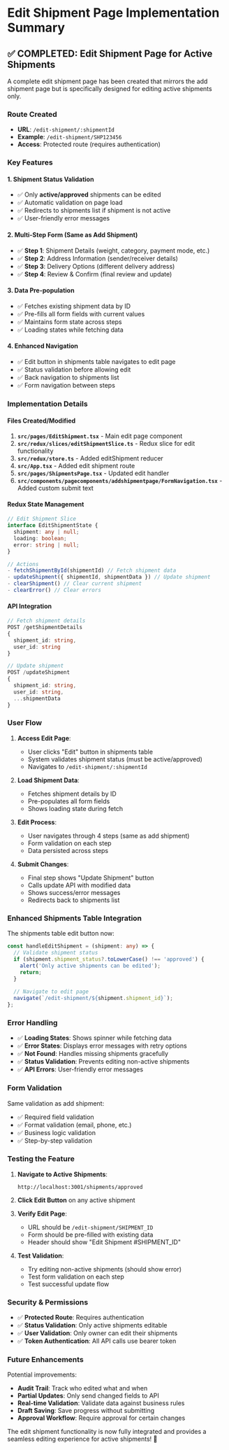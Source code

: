 # Edit Shipment Page Implementation Summary

## ✅ **COMPLETED: Edit Shipment Page for Active Shipments**

A complete edit shipment page has been created that mirrors the add shipment page but is specifically designed for editing active shipments only.

### **Route Created**
- **URL**: `/edit-shipment/:shipmentId`
- **Example**: `/edit-shipment/SHP123456`
- **Access**: Protected route (requires authentication)

### **Key Features**

#### 1. **Shipment Status Validation**
- ✅ Only **active/approved** shipments can be edited
- ✅ Automatic validation on page load
- ✅ Redirects to shipments list if shipment is not active
- ✅ User-friendly error messages

#### 2. **Multi-Step Form (Same as Add Shipment)**
- ✅ **Step 1**: Shipment Details (weight, category, payment mode, etc.)
- ✅ **Step 2**: Address Information (sender/receiver details)
- ✅ **Step 3**: Delivery Options (different delivery address)
- ✅ **Step 4**: Review & Confirm (final review and update)

#### 3. **Data Pre-population**
- ✅ Fetches existing shipment data by ID
- ✅ Pre-fills all form fields with current values
- ✅ Maintains form state across steps
- ✅ Loading states while fetching data

#### 4. **Enhanced Navigation**
- ✅ Edit button in shipments table navigates to edit page
- ✅ Status validation before allowing edit
- ✅ Back navigation to shipments list
- ✅ Form navigation between steps

### **Implementation Details**

#### **Files Created/Modified**

1. **`src/pages/EditShipment.tsx`** - Main edit page component
2. **`src/redux/slices/editShipmentSlice.ts`** - Redux slice for edit functionality
3. **`src/redux/store.ts`** - Added editShipment reducer
4. **`src/App.tsx`** - Added edit shipment route
5. **`src/pages/ShipmentsPage.tsx`** - Updated edit handler
6. **`src/components/pagecomponents/addshipmentpage/FormNavigation.tsx`** - Added custom submit text

#### **Redux State Management**

```typescript
// Edit Shipment Slice
interface EditShipmentState {
  shipment: any | null;
  loading: boolean;
  error: string | null;
}

// Actions
- fetchShipmentById(shipmentId) // Fetch shipment data
- updateShipment({ shipmentId, shipmentData }) // Update shipment
- clearShipment() // Clear current shipment
- clearError() // Clear errors
```

#### **API Integration**

```typescript
// Fetch shipment details
POST /getShipmentDetails
{
  shipment_id: string,
  user_id: string
}

// Update shipment
POST /updateShipment
{
  shipment_id: string,
  user_id: string,
  ...shipmentData
}
```

### **User Flow**

1. **Access Edit Page**:
   - User clicks "Edit" button in shipments table
   - System validates shipment status (must be active/approved)
   - Navigates to `/edit-shipment/:shipmentId`

2. **Load Shipment Data**:
   - Fetches shipment details by ID
   - Pre-populates all form fields
   - Shows loading state during fetch

3. **Edit Process**:
   - User navigates through 4 steps (same as add shipment)
   - Form validation on each step
   - Data persisted across steps

4. **Submit Changes**:
   - Final step shows "Update Shipment" button
   - Calls update API with modified data
   - Shows success/error messages
   - Redirects back to shipments list

### **Enhanced Shipments Table Integration**

The shipments table edit button now:

```typescript
const handleEditShipment = (shipment: any) => {
  // Validate shipment status
  if (shipment.shipment_status?.toLowerCase() !== 'approved') {
    alert('Only active shipments can be edited');
    return;
  }
  
  // Navigate to edit page
  navigate(`/edit-shipment/${shipment.shipment_id}`);
};
```

### **Error Handling**

- ✅ **Loading States**: Shows spinner while fetching data
- ✅ **Error States**: Displays error messages with retry options
- ✅ **Not Found**: Handles missing shipments gracefully
- ✅ **Status Validation**: Prevents editing non-active shipments
- ✅ **API Errors**: User-friendly error messages

### **Form Validation**

Same validation as add shipment:
- ✅ Required field validation
- ✅ Format validation (email, phone, etc.)
- ✅ Business logic validation
- ✅ Step-by-step validation

### **Testing the Feature**

1. **Navigate to Active Shipments**:
   ```
   http://localhost:3001/shipments/approved
   ```

2. **Click Edit Button** on any active shipment

3. **Verify Edit Page**:
   - URL should be `/edit-shipment/SHIPMENT_ID`
   - Form should be pre-filled with existing data
   - Header should show "Edit Shipment #SHIPMENT_ID"

4. **Test Validation**:
   - Try editing non-active shipments (should show error)
   - Test form validation on each step
   - Test successful update flow

### **Security & Permissions**

- ✅ **Protected Route**: Requires authentication
- ✅ **Status Validation**: Only active shipments editable
- ✅ **User Validation**: Only owner can edit their shipments
- ✅ **Token Authentication**: All API calls use bearer token

### **Future Enhancements**

Potential improvements:
- **Audit Trail**: Track who edited what and when
- **Partial Updates**: Only send changed fields to API
- **Real-time Validation**: Validate data against business rules
- **Draft Saving**: Save progress without submitting
- **Approval Workflow**: Require approval for certain changes

The edit shipment functionality is now fully integrated and provides a seamless editing experience for active shipments! 🎉
